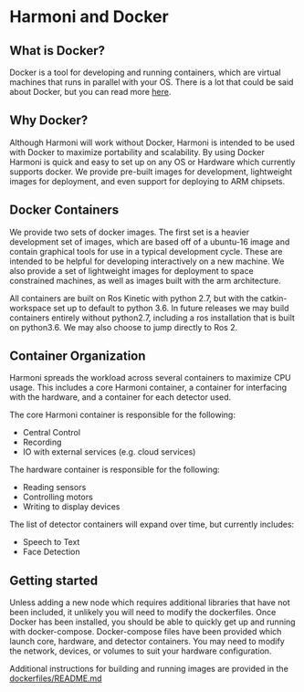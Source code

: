 # Harmoni and Docker

## What is Docker?
Docker is a tool for developing and running containers, which are virtual machines that runs in parallel with your OS. There is a lot that could be said about Docker, but you can read more [here](https://www.docker.com/).

## Why Docker?
Although Harmoni will work without Docker, Harmoni is intended to be used with Docker to maximize portability and scalability. By using Docker Harmoni is quick and easy to set up on any OS or Hardware which currently supports docker.  We provide pre-built images for development, lightweight images for deployment, and even support for deploying to ARM chipsets.

## Docker Containers
We provide two sets of docker images. The first set is a heavier development set of images, which are based off of a ubuntu-16 image and contain graphical tools for use in a typical development cycle. These are intended to be helpful for developing interactively on a new machine. We also provide a set of lightweight images for deployment to space constrained machines, as well as images built with the arm architecture. 

All containers are built on Ros Kinetic with python 2.7, but with the catkin-workspace set up to default to python 3.6. In future releases we may build containers entirely without python2.7, including a ros installation that is built on python3.6. We may also choose to jump directly to Ros 2.

## Container Organization
Harmoni spreads the workload across several containers to maximize CPU usage. This includes a core Harmoni container, a container for interfacing with the hardware, and a container for each detector used.

The core Harmoni container is responsible for the following:

   - Central Control
   - Recording
   - IO with external services (e.g. cloud services)

The hardware container is responsible for the following:

   - Reading sensors
   - Controlling motors
   - Writing to display devices

The list of detector containers will expand over time, but currently includes:

   - Speech to Text
   - Face Detection

## Getting started
Unless adding a new node which requires additional libraries that have not been included, it unlikely you will need to modify the dockerfiles. Once Docker has been installed, you should be able to quickly get up and running with docker-compose. Docker-compose files have been provided which launch core, hardware, and detector containers. You may need to modify the network, devices, or volumes to suit your hardware configuration.

Additional instructions for building and running images are provided in the [dockerfiles/README.md](https://github.com/interaction-lab/HARMONI/blob/develop/dockerfiles/README.md)
